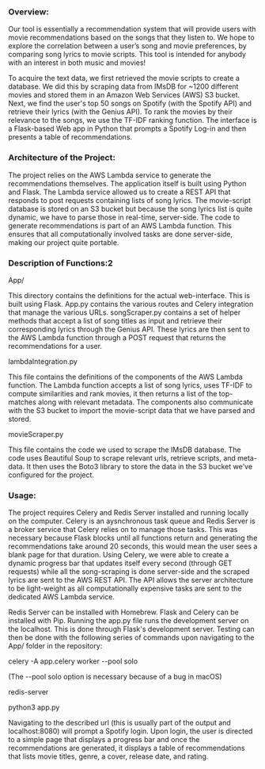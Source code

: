 ### Overview:

Our tool is essentially a recommendation system that will provide users with movie recommendations based on the songs that they listen to. We hope to explore the correlation between a user’s song and movie preferences, by comparing song lyrics to movie scripts. This tool is intended for anybody with an interest in both music and movies!

To acquire the text data, we first retrieved the movie scripts to create a database. We did this by scraping data from IMsDB for ~1200 different movies and stored them in an Amazon Web Services (AWS) S3 bucket. Next, we find the user's top 50 songs on Spotify (with the Spotify API) and retrieve their lyrics (with the Genius API). To rank the movies by their relevance to the songs, we use the TF-IDF ranking function. The interface is a Flask-based Web app in Python that prompts a Spotify Log-in and then presents a table of recommendations.

### Architecture of the Project:

The project relies on the AWS Lambda service to generate the recommendations themselves. The application itself is built using Python and Flask. The Lambda service allowed us to create a REST API that responds to post requests containing lists of song lyrics. The movie-script database is stored on an S3 bucket but because the song lyrics list is quite dynamic, we have to parse those in real-time, server-side. The code to generate recommendations is part of an AWS Lambda function. This ensures that all computationally involved tasks are done server-side, making our project quite portable.

### Description of Functions:2

App/

This directory contains the definitions for the actual web-interface. This is built using Flask. App.py contains the various routes and Celery integration that manage the various URLs. songScraper.py contains a set of helper methods that accept a list of song titles as input and retrieve their corresponding lyrics through the Genius API. These lyrics are then sent to the AWS Lambda function through a POST request that returns the recommendations for a user.

lambdaIntegration.py

This file contains the definitions of the components of the AWS Lambda function. The Lambda function accepts a list of song lyrics, uses TF-IDF to compute similarities and rank movies, it then returns a list of the top-matches along with relevant metadata. The components also communicate with the S3 bucket to import the movie-script data that we have parsed and stored. 

movieScraper.py

This file contains the code we used to scrape the IMsDB database. The code uses Beautiful Soup to scrape relevant urls, retrieve scripts, and meta-data. It then uses the Boto3 library to store the data in the S3 bucket we've configured for the project.

### Usage:

The project requires Celery and Redis Server installed and running locally on the computer. Celery is an aysnchronous task queue and Redis Server is a broker service that Celery relies on to manage those tasks. This was necessary because Flask blocks until all functions return and generating the recommendations take around 20 seconds, this would mean the user sees a blank page for that duration. Using Celery, we were able to create a dynamic progress bar that updates itself every second (through GET requests) while all the song-scraping is done server-side and the scraped lyrics are sent to the AWS REST API. The API allows the server architecture to be light-weight as all computationally expensive tasks are sent to the dedicated AWS Lambda service.

Redis Server can be installed with Homebrew. Flask and Celery can be installed with Pip. Running the app.py file runs the development server on the localhost. This is done through Flask's development server. Testing can then be done with the following series of commands upon navigating to the App/ folder in the repository:

celery -A app.celery worker --pool solo

(The --pool solo option is necessary because of a bug in macOS)

redis-server

python3 app.py

Navigating to the described url (this is usually part of the output and localhost:8080) will prompt a Spotify login. Upon login, the user is directed to a simple page that displays a progress bar and once the recommendations are generated, it displays a table of recommendations that lists movie titles, genre, a cover, release date, and rating.
